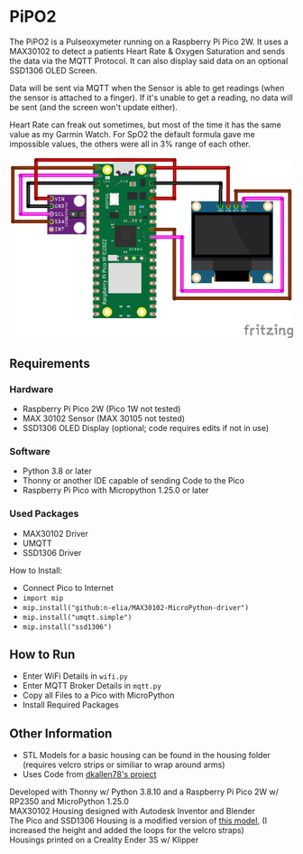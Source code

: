# PiPO2
The PiPO2 is a Pulseoxymeter running on a Raspberry Pi Pico 2W. It uses a MAX30102 to detect a patients Heart Rate & Oxygen Saturation and sends the data via the MQTT Protocol.
It can also display said data on an optional SSD1306 OLED Screen.

Data will be sent via MQTT when the Sensor is able to get readings (when the sensor is attached to a finger). If it's unable to get a reading, no data will be sent (and the screen won't update either).

Heart Rate can freak out sometimes, but most of the time it has the same value as my Garmin Watch. For SpO2 the default formula gave me impossible values, the others were all in 3% range of each other.

![Sketch](Sketch.png)

## Requirements
### Hardware
- Raspberry Pi Pico 2W (Pico 1W not tested)
- MAX 30102 Sensor (MAX 30105 not tested)
- SSD1306 OLED Display (optional; code requires edits if not in use)

### Software
- Python 3.8 or later
- Thonny or another IDE capable of sending Code to the Pico
- Raspberry Pi Pico with Micropython 1.25.0 or later

### Used Packages
- MAX30102 Driver
- UMQTT
- SSD1306 Driver

How to Install:
- Connect Pico to Internet
- `import mip`
- `mip.install("github:n-elia/MAX30102-MicroPython-driver")`
- `mip.install("umqtt.simple")`
- `mip.install("ssd1306")`

## How to Run
- Enter WiFi Details in `wifi.py`
- Enter MQTT Broker Details in `mqtt.py`
- Copy all Files to a Pico with MicroPython
- Install Required Packages

## Other Information
- STL Models for a basic housing can be found in the housing folder (requires velcro strips or similiar to wrap around arms)
- Uses Code from [dkallen78's project](https://github.com/dkallen78/PulseOximeter/blob/main/pulse-oximeter.py)

Developed with Thonny w/ Python 3.8.10 and a Raspberry Pi Pico 2W w/ RP2350 and MicroPython 1.25.0  
MAX30102 Housing designed with Autodesk Inventor and Blender  
The Pico and SSD1306 Housing is a modified version of [this model](https://makerworld.com/en/models/514436-pi-pico-case-with-ssd1306-oled-slo), (I increased the height and added the loops for the velcro straps)  
Housings printed on a Creality Ender 3S w/ Klipper